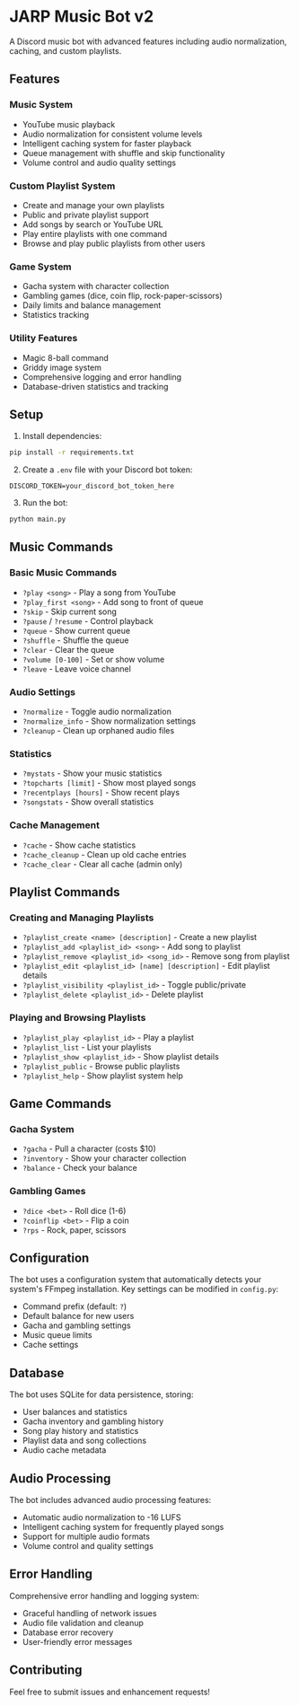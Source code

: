# JARP Music Bot v2

A Discord music bot with advanced features including audio normalization, caching, and custom playlists.

## Features

### Music System
- YouTube music playback
- Audio normalization for consistent volume levels
- Intelligent caching system for faster playback
- Queue management with shuffle and skip functionality
- Volume control and audio quality settings

### Custom Playlist System
- Create and manage your own playlists
- Public and private playlist support
- Add songs by search or YouTube URL
- Play entire playlists with one command
- Browse and play public playlists from other users

### Game System
- Gacha system with character collection
- Gambling games (dice, coin flip, rock-paper-scissors)
- Daily limits and balance management
- Statistics tracking

### Utility Features
- Magic 8-ball command
- Griddy image system
- Comprehensive logging and error handling
- Database-driven statistics and tracking

## Setup

1. Install dependencies:
```bash
pip install -r requirements.txt
```

2. Create a `.env` file with your Discord bot token:
```
DISCORD_TOKEN=your_discord_bot_token_here
```

3. Run the bot:
```bash
python main.py
```

## Music Commands

### Basic Music Commands
- `?play <song>` - Play a song from YouTube
- `?play_first <song>` - Add song to front of queue
- `?skip` - Skip current song
- `?pause` / `?resume` - Control playback
- `?queue` - Show current queue
- `?shuffle` - Shuffle the queue
- `?clear` - Clear the queue
- `?volume [0-100]` - Set or show volume
- `?leave` - Leave voice channel

### Audio Settings
- `?normalize` - Toggle audio normalization
- `?normalize_info` - Show normalization settings
- `?cleanup` - Clean up orphaned audio files

### Statistics
- `?mystats` - Show your music statistics
- `?topcharts [limit]` - Show most played songs
- `?recentplays [hours]` - Show recent plays
- `?songstats` - Show overall statistics

### Cache Management
- `?cache` - Show cache statistics
- `?cache_cleanup` - Clean up old cache entries
- `?cache_clear` - Clear all cache (admin only)

## Playlist Commands

### Creating and Managing Playlists
- `?playlist_create <name> [description]` - Create a new playlist
- `?playlist_add <playlist_id> <song>` - Add song to playlist
- `?playlist_remove <playlist_id> <song_id>` - Remove song from playlist
- `?playlist_edit <playlist_id> [name] [description]` - Edit playlist details
- `?playlist_visibility <playlist_id>` - Toggle public/private
- `?playlist_delete <playlist_id>` - Delete playlist

### Playing and Browsing Playlists
- `?playlist_play <playlist_id>` - Play a playlist
- `?playlist_list` - List your playlists
- `?playlist_show <playlist_id>` - Show playlist details
- `?playlist_public` - Browse public playlists
- `?playlist_help` - Show playlist system help

## Game Commands

### Gacha System
- `?gacha` - Pull a character (costs $10)
- `?inventory` - Show your character collection
- `?balance` - Check your balance

### Gambling Games
- `?dice <bet>` - Roll dice (1-6)
- `?coinflip <bet>` - Flip a coin
- `?rps` - Rock, paper, scissors

## Configuration

The bot uses a configuration system that automatically detects your system's FFmpeg installation. Key settings can be modified in `config.py`:

- Command prefix (default: `?`)
- Default balance for new users
- Gacha and gambling settings
- Music queue limits
- Cache settings

## Database

The bot uses SQLite for data persistence, storing:
- User balances and statistics
- Gacha inventory and gambling history
- Song play history and statistics
- Playlist data and song collections
- Audio cache metadata

## Audio Processing

The bot includes advanced audio processing features:
- Automatic audio normalization to -16 LUFS
- Intelligent caching system for frequently played songs
- Support for multiple audio formats
- Volume control and quality settings

## Error Handling

Comprehensive error handling and logging system:
- Graceful handling of network issues
- Audio file validation and cleanup
- Database error recovery
- User-friendly error messages

## Contributing

Feel free to submit issues and enhancement requests! 